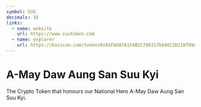 ```yaml
---
symbol: SUU
decimals: 18
links:
  - name: website
    url: https://www.suutoken.com
  - name: explorer
    url: https://bscscan.com/token/0x91F8dA7A1F4B2C788317bA46C2D210f09AFB606B
---
```


# A-May Daw Aung San Suu Kyi

The Crypto Token that honours our National Hero A-May Daw Aung San Suu Kyi.
